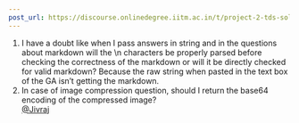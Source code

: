 ```yaml
---
post_url: https://discourse.onlinedegree.iitm.ac.in/t/project-2-tds-solver-discussion-thread/169029/97
---
```

1. I have a doubt like when I pass answers in string and in the questions about markdown will the \n characters be properly parsed before checking the correctness of the markdown or will it be directly checked for valid markdown? Because the raw string when pasted in the text box of the GA isn’t getting the markdown.
2. In case of image compression question, should I return the base64 encoding of the compressed image?  
   [@Jivraj](/u/jivraj)